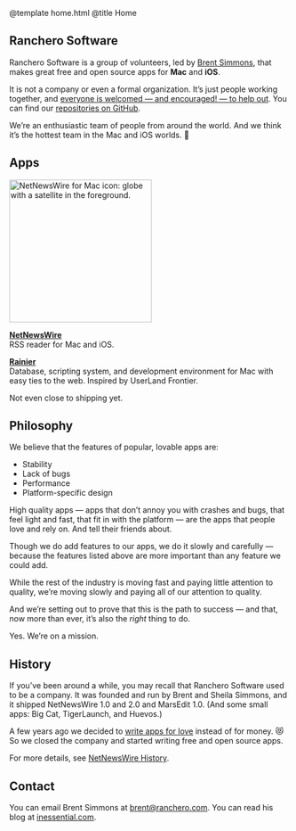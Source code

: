 @template home.html
@title Home

<section>
<div class="innertext">
<h1 class="hidden">Ranchero Software</h1>
<p class="largertext">Ranchero Software is a group of volunteers, led by <a href="https://inessential.com/">Brent Simmons</a>, that makes great free and open source apps for <b>Mac</b> and <b>iOS</b>.</p>

<div class="separator"></div>

<p>It is not a company or even a formal organization. It’s just people working together, and <a href="https://github.com/Ranchero-Software/NetNewsWire/blob/master/CONTRIBUTING.md">everyone is welcomed — and encouraged! — to help out</a>. You can find our <a href="https://github.com/ranchero-software">repositories on GitHub</a>.</p>

<p>We’re an enthusiastic team of people from around the world. And we think it’s the hottest team in the Mac and iOS worlds. 🐥</p>

<div class="separator"></div>
</div>
</section>

<section>
<div class="innertext">

<h2>Apps</h2>

<div class="box">
<p><a href="netnewswire/"><img class="centeredimage" src="https://ranchero.com/images/nnw_icon_256.png" height="256" width="256" alt="NetNewsWire for Mac icon: globe with a satellite in the foreground." /></a></p>
<p><span class="largertext"><b><a href="/netnewswire/">NetNewsWire</a></b></span><br>
RSS reader for Mac and iOS.</p>
</div>

<div class="box">
<p><span class="largertext"><b><a href="https://github.com/brentsimmons/Rainier">Rainier</a></b></span><br>
Database, scripting system, and development environment for Mac with easy ties to the web. Inspired by UserLand Frontier.</p>
<p>Not even close to shipping yet.</p>
</div>

<div class="separator"></div>

</div>
</section>


<section>
<div class="innertext">
<h2>Philosophy</h2>

<p>We believe that the features of popular, lovable apps are:</p>
<ul>
<li>Stability</li>
<li>Lack of bugs</li>
<li>Performance</li>
<li>Platform-specific design</li>
</ul>

<p>High quality apps — apps that don’t annoy you with crashes and bugs, that feel light and fast, that fit in with the platform — are the apps that people love and rely on. And tell their friends about.</p>

<p>Though we do add features to our apps, we do it slowly and carefully — because the features listed above are more important than any feature we could add.</p>

<p>While the rest of the industry is moving fast and paying little attention to quality, we’re moving slowly and paying all of our attention to quality.</p>

<p>And we’re setting out to prove that this is the path to success — and that, now more than ever, it’s also the <i>right</i> thing to do.</p>

<p>Yes. We’re on a mission.</p>
<div class="separator"></div>

</div>
</section>

<section>
<div class="innertext">

<h2>History</h2>

<p>If you’ve been around a while, you may recall that Ranchero Software used to be a company. It was founded and run by Brent and Sheila Simmons, and it shipped NetNewsWire 1.0 and 2.0 and MarsEdit 1.0. (And some small apps: Big Cat, TigerLaunch, and Huevos.)</p>

<p>A few years ago we decided to <a href="https://inessential.com/2015/06/30/love">write apps for love</a> instead of for money. 😻  So we closed the company and started writing free and open source apps.</p>

<p>For more details, see <a href="https://ranchero.com/netnewswire/history">NetNewsWire History</a>.</p>
<div class="separator"></div>
</div>
</section>

<section>
<div class="innertext">

<h2>Contact</h2>

<p>You can email Brent Simmons at <a href="mailto:brent@ranchero.com">brent@ranchero.com</a>. You can read his blog at <a href="https://inessential.com/">inessential.com</a>.</p>
</div>
</section>
